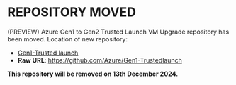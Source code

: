 # REPOSITORY MOVED

(PREVIEW) Azure Gen1 to Gen2 Trusted Launch VM Upgrade repository has been moved. Location of new repository:

- [Gen1-Trusted launch](https://github.com/Azure/Gen1-Trustedlaunch)
- **Raw URL**: https://github.com/Azure/Gen1-Trustedlaunch

**This repository will be removed on 13th December 2024.**
